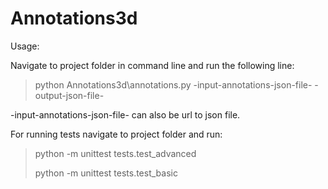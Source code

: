 # Annotations3d

Usage:

Navigate to project folder in command line and run the following line:
  >python Annotations3d\annotations.py -input-annotations-json-file- -output-json-file-
 
-input-annotations-json-file- can also be url to json file.

For running tests navigate to project folder and run:
  >python -m unittest tests.test_advanced
  >
  >python -m unittest tests.test_basic
  
